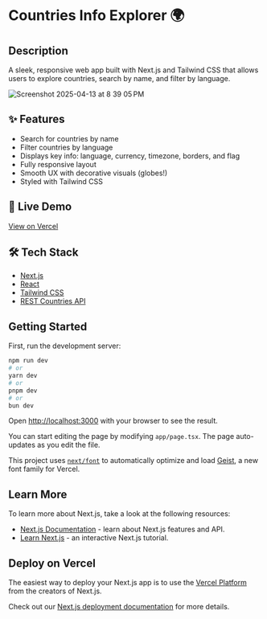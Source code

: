 # Countries Info Explorer 🌍

## Description

A sleek, responsive web app built with Next.js and Tailwind CSS that allows users to explore countries, search by name, and filter by language.

![Screenshot 2025-04-13 at 8 39 05 PM](https://github.com/user-attachments/assets/94b7b459-d0ca-4dbd-a3c7-0d3b18044c55)


## ✨ Features

- Search for countries by name
- Filter countries by language
- Displays key info: language, currency, timezone, borders, and flag
- Fully responsive layout
- Smooth UX with decorative visuals (globes!)
- Styled with Tailwind CSS

## 🚀 Live Demo

[View on Vercel](https://interview-rho-bice.vercel.app/)

## 🛠️ Tech Stack

- [Next.js](https://nextjs.org/)
- [React](https://reactjs.org/)
- [Tailwind CSS](https://tailwindcss.com/)
- [REST Countries API](https://restcountries.com/)

## Getting Started

First, run the development server:

```bash
npm run dev
# or
yarn dev
# or
pnpm dev
# or
bun dev
```

Open [http://localhost:3000](http://localhost:3000) with your browser to see the result.

You can start editing the page by modifying `app/page.tsx`. The page auto-updates as you edit the file.

This project uses [`next/font`](https://nextjs.org/docs/app/building-your-application/optimizing/fonts) to automatically optimize and load [Geist](https://vercel.com/font), a new font family for Vercel.

## Learn More

To learn more about Next.js, take a look at the following resources:

- [Next.js Documentation](https://nextjs.org/docs) - learn about Next.js features and API.
- [Learn Next.js](https://nextjs.org/learn) - an interactive Next.js tutorial.


## Deploy on Vercel

The easiest way to deploy your Next.js app is to use the [Vercel Platform](https://vercel.com/new?utm_medium=default-template&filter=next.js&utm_source=create-next-app&utm_campaign=create-next-app-readme) from the creators of Next.js.

Check out our [Next.js deployment documentation](https://nextjs.org/docs/app/building-your-application/deploying) for more details.
